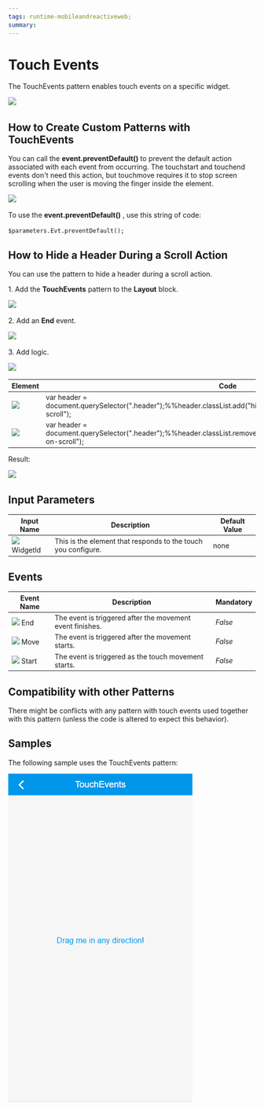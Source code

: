 ```yaml
---
tags: runtime-mobileandreactiveweb;  
summary: 
---
```


# Touch Events

The TouchEvents pattern enables touch events on a specific widget.

![](images/touch_events_utilities.png)

## How to Create Custom Patterns with TouchEvents

You can call the **event.preventDefault()** to prevent the default action associated with each event from occurring. The touchstart and touchend events don't need this action, but touchmove requires it to stop screen scrolling when the user is moving the finger inside the element.

![](images/touch_events_custom_patterns.png)

To use the **event.preventDefault()** , use this string of code:

`$parameters.Evt.preventDefault();`

## How to Hide a Header During a Scroll Action

You can use the pattern to hide a header during a scroll action.

1\. Add the **TouchEvents** pattern to the **Layout** block.

![](images/touch_events_layour.png)

2\. Add an **End** event.

![](images/add_end_event.png)

3\. Add logic.

![](images/touch_events_logic.png)

Element | Code
---|---  
![](images/JS_hide.png) |  var header = document.querySelector(".header");%%header.classList.add("hide");%%header.classList.add("header-on-scroll");  
![](images/JS_show.png) |  var header = document.querySelector(".header");%%header.classList.remove("hide");%%header.classList.remove("header-on-scroll");  
  
Result:

![](images/TouchEvents_EndResult.gif)

## Input Parameters

**Input Name** |  **Description** |  **Default Value**  
---|---|---  
![](images/input.png) WidgetId  |  This is the element that responds to the touch you configure.  |  none  
  
## Events

**Event Name** |  **Description** |  **Mandatory**  
---|---|---  
![](images/Event.png) End  |  The event is triggered after the movement event finishes.  |  _False_  
![](images/Event.png) Move  |  The event is triggered after the movement starts.  |  _False_  
![](images/Event.png) Start  |  The event is triggered as the touch movement starts.  |  _False_  
  
## Compatibility with other Patterns

There might be conflicts with any pattern with touch events used together with this pattern (unless the code is altered to expect this behavior).

## Samples

The following sample uses the TouchEvents pattern:

![](images/TouchEvents-Sample-1.PNG)
